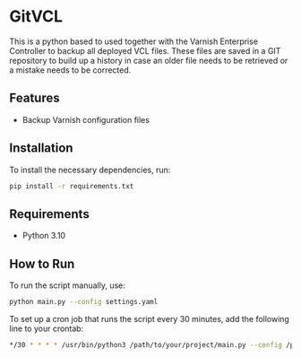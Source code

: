 # GitVCL

This is a python based to used together with the Varnish Enterprise Controller to backup all deployed VCL files. These files are saved in a GIT repository to build up a history in case an older file needs to be retrieved or a mistake needs to be corrected.

## Features

- Backup Varnish configuration files

## Installation

To install the necessary dependencies, run:
```sh
pip install -r requirements.txt
```

## Requirements

- Python 3.10

## How to Run

To run the script manually, use:
```sh
python main.py --config settings.yaml
```

To set up a cron job that runs the script every 30 minutes, add the following line to your crontab:
```sh
*/30 * * * * /usr/bin/python3 /path/to/your/project/main.py --config /path/to/your/project/settings.yaml
```

